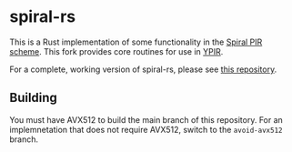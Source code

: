 # spiral-rs

This is a Rust implementation of some functionality in the [Spiral PIR scheme](https://eprint.iacr.org/2022/368). This fork provides core routines for use in [YPIR](https://github.com/menonsamir/ypir).

For a complete, working version of spiral-rs, please see [this repository](https://github.com/blyssprivacy/sdk/tree/main/lib).

## Building

You must have AVX512 to build the main branch of this repository. For an implemnetation that does not require AVX512, switch to the `avoid-avx512` branch.